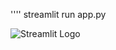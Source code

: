 ''''
streamlit run app.py   

  
 ![Streamlit Logo](https://streamlit.io/images/brand/streamlit-logo-primary-colormark-darktext.png)

